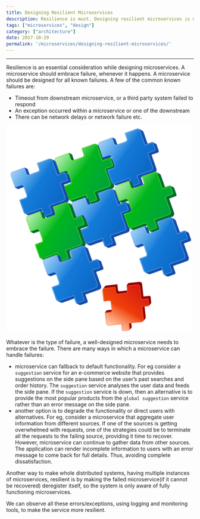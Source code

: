 ```yaml
---
title: Designing Resilient Microservices
description: Resilience is must. Designing resilient microservices is must.
tags: ["microservices", "design"]
category: ["architecture"]
date: 2017-10-29
permalink: '/microservices/designing-resilient-microservices/'
---
```

<hr>
Resilience is an essential consideration while designing microservices. A microservice should embrace failure, whenever it happens. A microservice should be designed for all known failures. A few of the common known failures are:

* Timeout from downstream microservice, or a third party system failed to respond
* An exception occurred within a microservice or one of the downstream
* There can be network delays or network failure etc.

![Designing Automated Microservice](https://raw.githubusercontent.com/Gaur4vGaur/traveller/master/images/microservices/2017-10-29-designing-resilient-microservices.png)

Whatever is the type of failure, a well-designed microservice needs to embrace the failure. There are many ways in which a microservice can handle failures:

* microservice can fallback to default functionality. For eg consider a `suggestion` service for an e-commerce website that provides suggestions on the side pane based on the user’s past searches and order history. The `suggestion` service analyses the user data and feeds the side pane. If the `suggestion` service is down, then an alternative is to provide the most popular products from the `global suggestion` service rather than an error message on the side pane.
* another option is to degrade the functionality or direct users with alternatives. For eg, consider a microservice that aggregate user information from different sources. If one of the sources is getting overwhelmed with requests, one of the strategies could be to terminate all the requests to the failing source, providing it time to recover.  However, microservice can continue to gather data from other sources. The application can render incomplete information to users with an error message to come back for full details. Thus, avoiding complete dissatisfaction.

Another way to make whole distributed systems, having multiple instances of microservices, resilient is by making the failed microservice(if it cannot be recovered) deregister itself, so the system is only aware of fully functioning microservices.

We can observe all these errors/exceptions, using logging and monitoring tools, to make the service more resilient.